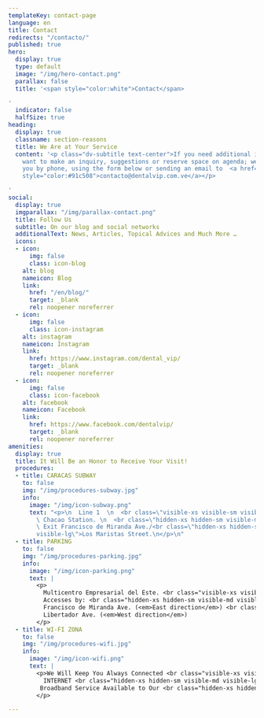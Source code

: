 ```yaml
---
templateKey: contact-page
language: en
title: Contact
redirects: "/contacto/"
published: true
hero:
  display: true
  type: default
  image: "/img/hero-contact.png"
  parallax: false
  title: '<span style="color:white">Contact</span>

'
  indicator: false
  halfSize: true
heading:
  display: true
  classname: section-reasons
  title: We Are at Your Service
  content: '<p class="dv-subtitle text-center">If you need additional information,
    want to make an inquiry, suggestions or reserve space on agenda; we can attend
    you by phone, using the form below or sending an email to  <a href="mailto:contacto@dentalvip.com.ve"
    style="color:#91c508">contacto@dentalvip.com.ve</a></p>

'
social:
  display: true
  imgparallax: "/img/parallax-contact.png"
  title: Follow Us
  subtitle: On our blog and social networks
  additionalText: News, Articles, Topical Advices and Much More …
  icons:
  - icon:
      img: false
      class: icon-blog
    alt: blog
    nameicon: Blog
    link:
      href: "/en/blog/"
      target: _blank
      rel: noopener noreferrer
  - icon:
      img: false
      class: icon-instagram
    alt: instagram
    nameicon: Instagram
    link:
      href: https://www.instagram.com/dental_vip/
      target: _blank
      rel: noopener noreferrer
  - icon:
      img: false
      class: icon-facebook
    alt: facebook
    nameicon: Facebook
    link:
      href: https://www.facebook.com/dentalvip/
      target: _blank
      rel: noopener noreferrer
amenities:
  display: true
  title: It Will Be an Honor to Receive Your Visit!
  procedures:
  - title: CARACAS SUBWAY
    to: false
    img: "/img/procedures-subway.jpg"
    info:
      image: "/img/icon-subway.png"
      text: "<p>\n  Line 1  \n  <br class=\"visible-xs visible-sm visible-md visible-lg\">\n
        \ Chacao Station. \n  <br class=\"hidden-xs hidden-sm visible-md visible-lg\">\n
        \ Exit Francisco de Miranda Ave./<br class=\"hidden-xs hidden-sm visible-md
        visible-lg\">Los Maristas Street.\n</p>\n"
  - title: PARKING
    to: false
    img: "/img/procedures-parking.jpg"
    info:
      image: "/img/icon-parking.png"
      text: |
        <p>
          Multicentro Empresarial del Este. <br class="visible-xs visible-sm visible-md visible-lg">
          Accesses by: <br class="hidden-xs hidden-sm visible-md visible-lg">
          Francisco de Miranda Ave. (<em>East direction</em>) <br class="hidden-xs hidden-sm visible-md visible-lg">
          Libertador Ave. (<em>West direction</em>)
        </p>
  - title: WI-FI ZONA
    to: false
    img: "/img/procedures-wifi.jpg"
    info:
      image: "/img/icon-wifi.png"
      text: |
        <p>We Will Keep You Always Connected <br class="visible-xs visible-sm visible-md visible-lg">
          INTERNET <br class="hidden-xs hidden-sm visible-md visible-lg">
         Broadband Service Available to Our <br class="hidden-xs hidden-sm visible-md visible-lg"> Distinguished Visitors.
        </p>

---
```

